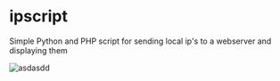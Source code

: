 # ipscript
Simple Python and PHP script for sending local ip's to a webserver and displaying them


![asdasdd](http://lbateamcity.priv/app/rest/builds/buildType:(id:bt4)/statusIcon " JIT Build Status")
